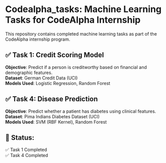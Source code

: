 # Codealpha_tasks: Machine Learning Tasks for CodeAlpha Internship
This repository contains completed machine learning tasks as part of the CodeAlpha internship program.

## ✅ Task 1: Credit Scoring Model
**Objective**: Predict if a person is creditworthy based on financial and demographic features.  
**Dataset**: German Credit Data (UCI)  
**Models Used**: Logistic Regression, Random Forest  

## ✅ Task 4: Disease Prediction
**Objective**: Predict whether a patient has diabetes using clinical features.  
**Dataset**: Pima Indians Diabetes Dataset (UCI)  
**Models Used**: SVM (RBF Kernel), Random Forest  


## 📌 Status:
✅ Task 1 Completed  
✅ Task 4 Completed  
